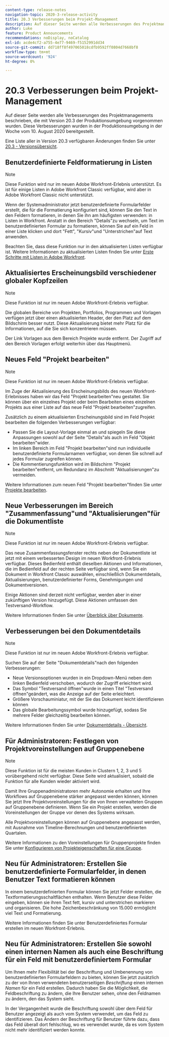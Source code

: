 ```yaml
---
content-type: release-notes
navigation-topic: 2020-3-release-activity
title: 20.3 Verbesserungen beim Projekt-Management
description: Auf dieser Seite werden alle Verbesserungen des Projektmanagements beschrieben, die mit Version 20.3 der Produktionsumgebung vorgenommen wurden. Diese Verbesserungen wurden in der Produktionsumgebung in der Woche vom 10. August 2020 bereitgestellt.
author: Luke
feature: Product Announcements
recommendations: noDisplay, noCatalog
exl-id: acde4cf2-a755-4e77-9469-f5152991dd34
source-git-commit: dd718ff8f497065018cdfb9592ff0804d7668bf8
workflow-type: tm+mt
source-wordcount: '924'
ht-degree: 0%

---
```


# 20.3 Verbesserungen beim Projekt-Management

Auf dieser Seite werden alle Verbesserungen des Projektmanagements beschrieben, die mit Version 20.3 der Produktionsumgebung vorgenommen wurden. Diese Verbesserungen wurden in der Produktionsumgebung in der Woche vom 10. August 2020 bereitgestellt.

Eine Liste aller in Version 20.3 verfügbaren Änderungen finden Sie unter [20.3 - Versionsübersicht](../../../product-announcements/product-releases/20.3-release-activity/20-3-release-overview.md).

## Benutzerdefinierte Feldformatierung in Listen

>[!NOTE]
>
>Diese Funktion wird nur im neuen Adobe Workfront-Erlebnis unterstützt. Es ist für einige Listen in Adobe Workfront Classic verfügbar, wird aber in Adobe Workfront Classic nicht unterstützt.

Wenn der Systemadministrator jetzt benutzerdefinierte Formularfelder erstellt, die für die Formatierung konfiguriert sind, können Sie den Text in den Feldern formatieren, in denen Sie ihn am häufigsten verwenden: in Listen in Workfront. Anstatt in den Bereich &quot;Details&quot;zu wechseln, um Text im benutzerdefinierten Formular zu formatieren, können Sie auf ein Feld in einer Liste klicken und dort &quot;Fett&quot;, &quot;Kursiv&quot;und &quot;Unterstrichen&quot;auf Text anwenden.

Beachten Sie, dass diese Funktion nur in den aktualisierten Listen verfügbar ist. Weitere Informationen zu aktualisierten Listen finden Sie unter [Erste Schritte mit Listen in Adobe Workfront](../../../workfront-basics/navigate-workfront/use-lists/view-items-in-a-list.md).

## Aktualisiertes Erscheinungsbild verschiedener globaler Kopfzeilen

>[!NOTE]
>
>Diese Funktion ist nur im neuen Adobe Workfront-Erlebnis verfügbar.

Die globalen Bereiche von Projekten, Portfolios, Programmen und Vorlagen verfügen jetzt über einen aktualisierten Header, der den Platz auf dem Bildschirm besser nutzt. Diese Aktualisierung bietet mehr Platz für die Informationen, auf die Sie sich konzentrieren müssen.

Der Link Vorlagen aus dem Bereich Projekte wurde entfernt. Der Zugriff auf den Bereich Vorlagen erfolgt weiterhin über das Hauptmenü.

## Neues Feld &quot;Projekt bearbeiten&quot;

>[!NOTE]
>
>Diese Funktion ist nur im neuen Adobe Workfront-Erlebnis verfügbar.

Im Zuge der Aktualisierung des Erscheinungsbilds des neuen Workfront-Erlebnisses haben wir das Feld &quot;Projekt bearbeiten&quot;neu gestaltet. Sie können über ein einzelnes Projekt oder beim Bearbeiten eines einzelnen Projekts aus einer Liste auf das neue Feld &quot;Projekt bearbeiten&quot;zugreifen.

Zusätzlich zu einem aktualisierten Erscheinungsbild sind im Feld Projekt bearbeiten die folgenden Verbesserungen verfügbar:

* Passen Sie die Layout-Vorlage einmal an und spiegeln Sie diese Anpassungen sowohl auf der Seite &quot;Details&quot;als auch im Feld &quot;Objekt bearbeiten&quot;wider.
* Im linken Bereich im Feld &quot;Projekt bearbeiten&quot;sind nun individuelle benutzerdefinierte Formularnamen verfügbar, von denen Sie schnell auf jedes Formular zugreifen können.
* Die Kommentierungsfunktion wird im Bildschirm &quot;Projekt bearbeiten&quot;entfernt, um Redundanz im Abschnitt &quot;Aktualisierungen&quot;zu vermeiden.

<!--
<p data-mc-conditions="QuicksilverOrClassic.Draft mode">For information about the new Edit Box box, see "New Edit Object box" (NEW ARTICLE, LINK LATER!!).</p>
-->

Weitere Informationen zum neuen Feld &quot;Projekt bearbeiten&quot;finden Sie unter [Projekte bearbeiten](../../../manage-work/projects/manage-projects/edit-projects.md).

## Neue Verbesserungen im Bereich &quot;Zusammenfassung&quot;und &quot;Aktualisierungen&quot;für die Dokumentliste

>[!NOTE]
>
>Diese Funktion ist nur im neuen Adobe Workfront-Erlebnis verfügbar.

Das neue Zusammenfassungsfenster rechts neben der Dokumentliste ist jetzt mit einem verbesserten Design im neuen Workfront-Erlebnis verfügbar. Dieses Bedienfeld enthält dieselben Aktionen und Informationen, die im Bedienfeld auf der rechten Seite verfügbar sind, wenn Sie ein Dokument in Workfront Classic auswählen, einschließlich Dokumentdetails, Aktualisierungen, benutzerdefinierter Forms, Genehmigungen und Dokumentversionen.

Einige Aktionen sind derzeit nicht verfügbar, werden aber in einer zukünftigen Version hinzugefügt. Diese Aktionen umfassen den Testversand-Workflow.

Weitere Informationen finden Sie unter [Überblick über Dokumente](../../../documents/managing-documents/summary-for-documents.md).

## Verbesserungen bei den Dokumentdetails

>[!NOTE]
>
>Diese Funktion ist nur im neuen Adobe Workfront-Erlebnis verfügbar.

Suchen Sie auf der Seite &quot;Dokumentdetails&quot;nach den folgenden Verbesserungen:

* Neue Versionsoptionen wurden in ein Dropdown-Menü neben dem linken Bedienfeld verschoben, wodurch der Zugriff erleichtert wird.
* Das Symbol &quot;Testversand öffnen&quot;wurde in einen Titel &quot;Testversand öffnen&quot;geändert, was die Anzeige auf der Seite erleichtert.
* Größere Vorschauminiatur, mit der Sie das Dokument leicht identifizieren können
* Das globale Bearbeitungssymbol wurde hinzugefügt, sodass Sie mehrere Felder gleichzeitig bearbeiten können.

Weitere Informationen finden Sie unter [Dokumentdetails - Übersicht](../../../documents/managing-documents/document-details-overview.md).

## Für Administratoren: Festlegen von Projektvoreinstellungen auf Gruppenebene

>[!NOTE]
>
>Diese Funktion ist für die meisten Kunden in Clustern 1, 2, 3 und 5 vorübergehend nicht verfügbar. Diese Seite wird aktualisiert, sobald die Funktion für alle Kunden wieder aktiviert wird.

Damit Ihre Gruppenadministratoren mehr Autonomie erhalten und Ihre Workflows auf Gruppenebene stärker angepasst werden können, können Sie jetzt Ihre Projektvoreinstellungen für die von Ihnen verwalteten Gruppen auf Gruppenebene definieren. Wenn Sie ein Projekt erstellen, werden die Voreinstellungen der Gruppe vor denen des Systems wirksam.

Alle Projektvoreinstellungen können auf Gruppenebene angepasst werden, mit Ausnahme von Timeline-Berechnungen und benutzerdefinierten Quartalen.

Weitere Informationen zu den Voreinstellungen für Gruppenprojekte finden Sie unter [Konfigurieren von Projekteigenschaften für eine Gruppe](../../../administration-and-setup/manage-groups/create-and-manage-groups/configure-project-preferences-group.md).

## Neu für Administratoren: Erstellen Sie benutzerdefinierte Formularfelder, in denen Benutzer Text formatieren können

In einem benutzerdefinierten Formular können Sie jetzt Felder erstellen, die Textformatierungsschaltflächen enthalten. Wenn Benutzer diese Felder eingeben, können sie ihren Text fett, kursiv und unterstrichen markieren und organisieren. Die hohe Zeichenbeschränkung von 15.000 ermöglicht viel Text und Formatierung.

Weitere Informationen finden Sie unter Benutzerdefiniertes Formular erstellen im neuen Workfront-Erlebnis.

## Neu für Administratoren: Erstellen Sie sowohl einen internen Namen als auch eine Beschriftung für ein Feld mit benutzerdefiniertem Formular

Um Ihnen mehr Flexibilität bei der Beschriftung und Umbenennung von benutzerdefinierten Formularfeldern zu bieten, können Sie jetzt zusätzlich zu der von Ihnen verwendeten benutzerseitigen *Beschriftung* einen internen *Namen* für ein Feld erstellen. Dadurch haben Sie die Möglichkeit, die Feldbeschriftung zu ändern, die Ihre Benutzer sehen, ohne den Feldnamen zu ändern, den das System sieht.

In der Vergangenheit wurde die Beschriftung sowohl über dem Feld für Benutzer angezeigt als auch vom System verwendet, um das Feld zu identifizieren. Das Ändern der Beschriftung für Benutzer führte dazu, dass das Feld überall dort fehlschlug, wo es verwendet wurde, da es vom System nicht mehr identifiziert werden konnte.


